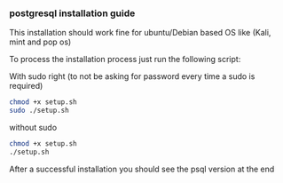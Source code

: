 ### postgresql installation guide


This installation should work fine for ubuntu/Debian based OS like (Kali, mint and pop os)

To process the installation process just run the following script:

With sudo right (to not be asking for password every time a sudo is required)

```bash
chmod +x setup.sh
sudo ./setup.sh
```

without sudo

```bash
chmod +x setup.sh
./setup.sh
```

After a successful installation you should see the psql version at the end
